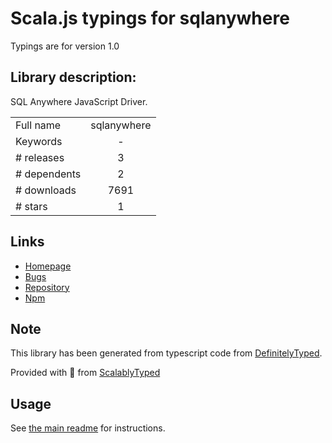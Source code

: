 
# Scala.js typings for sqlanywhere

Typings are for version 1.0

## Library description:
SQL Anywhere JavaScript Driver.

|                    |                 |
| ------------------ | :-------------: |
| Full name          | sqlanywhere |
| Keywords           | - |
| # releases         | 3 |
| # dependents       | 2 |
| # downloads        | 7691 |
| # stars            | 1 |

## Links
- [Homepage](https://github.com/sqlanywhere/node-sqlanywhere#readme)
- [Bugs](https://github.com/sqlanywhere/node-sqlanywhere/issues)
- [Repository](https://github.com/sqlanywhere/node-sqlanywhere)
- [Npm](https://www.npmjs.com/package/sqlanywhere)
    


## Note
This library has been generated from typescript code from [DefinitelyTyped](https://definitelytyped.org).

Provided with :purple_heart: from [ScalablyTyped](https://github.com/oyvindberg/ScalablyTyped)

## Usage
See [the main readme](../../readme.md) for instructions.


